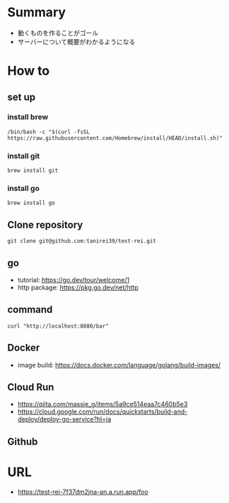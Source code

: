 # Summary

- 動くものを作ることがゴール
- サーバーについて概要がわかるようになる

# How to

## set up

### install brew

```
/bin/bash -c "$(curl -fsSL https://raw.githubusercontent.com/Homebrew/install/HEAD/install.sh)"
```

### install git

```
brew install git
```

### install go

```
brew install go
```

## Clone repository

```
git clone git@github.com:tanirei39/test-rei.git
```

## go

- tutorial: https://go.dev/tour/welcome/1
- http package: https://pkg.go.dev/net/http

## command

```
curl "http://localhost:8080/bar"
```

## Docker

- image build: https://docs.docker.com/language/golang/build-images/

## Cloud Run

- https://qiita.com/massie_g/items/5a9ce514eaa7c460b5e3
- https://cloud.google.com/run/docs/quickstarts/build-and-deploy/deploy-go-service?hl=ja

## Github

# URL

- https://test-rei-7f37dm2jna-an.a.run.app/foo
